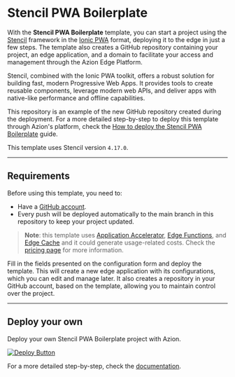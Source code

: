 # Stencil PWA Boilerplate

With the **Stencil PWA Boilerplate** template, you can start a project using the [Stencil](https://stenciljs.com/docs/introduction) framework in the [Ionic PWA](https://ionic.io/pwa) format, deploying it to the edge in just a few steps. The template also creates a GitHub repository containing your project, an edge application, and a domain to facilitate your access and management through the Azion Edge Platform.
 
Stencil, combined with the Ionic PWA toolkit, offers a robust solution for building fast, modern Progressive Web Apps. It provides tools to create reusable components, leverage modern web APIs, and deliver apps with native-like performance and offline capabilities.


This repository is an example of the new GitHub repository created during the deployment. For a more detailed step-by-step to deploy this template through Azion's platform, check the [How to deploy the Stencil PWA Boilerplate](https://www.azion.com/en/documentation/products/guides/stencil-pwa-boilerplate/) guide.
 
This template uses Stencil version `4.17.0`.

---

## Requirements

Before using this template, you need to:

- Have a [GitHub account](https://github.com/signup).
 - Every push will be deployed automatically to the main branch in this repository to keep your project updated.

> **Note**: this template uses [Application Accelerator](https://www.azion.com/en/documentation/products/build/edge-application/application-accelerator/), [Edge Functions](https://www.azion.com/en/documentation/products/build/edge-application/edge-functions/), and [Edge Cache](https://www.azion.com/en/documentation/products/build/edge-application/edge-cache/) and it could generate usage-related costs. Check the [pricing page](https://www.azion.com/en/pricing/) for more information.

Fill in the fields presented on the configuration form and deploy the template. This will create a new edge application with its configurations, which you can edit and manage later. It also creates a repository in your GitHub account, based on the template, allowing you to maintain control over the project.

---

## Deploy your own

Deploy your own Stencil PWA Boilerplate project with Azion.

[![Deploy Button](https://www.azion.com/button/)](https://console.azion.com/create/stencil/stencil-pwa-boilerplate "Deploy with Azion")

For a more detailed step-by-step, check the [documentation](https://www.azion.com/en/documentation/products/guides/stencil-pwa-boilerplate/).
